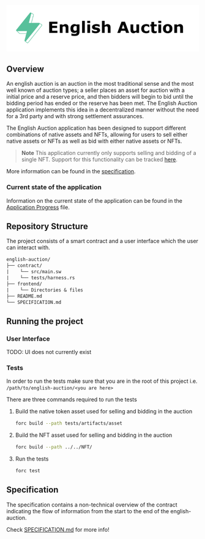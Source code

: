 <p align="center">
    <picture>
        <source media="(prefers-color-scheme: dark)" srcset=".docs/english-auction_dark.png">
        <img alt="light theme" src=".docs/english-auction_light.png">
    </picture>
</p>

## Overview

An english auction is an auction in the most traditional sense and the most well known of auction types; a seller places an asset for auction with a initial price and a reserve price, and then bidders will begin to bid until the bidding period has ended or the reserve has been met. The English Auction application implements this idea in a decentralized manner without the need for a 3rd party and with strong settlement assurances. 

The English Auction application has been designed to support different combinations of native assets and NFTs, allowing for users to sell either native assets or NFTs as well as bid with either native assets or NFTs. 

> **Note** This application currently only supports selling and bidding of a single NFT. Support for this functionality can be tracked [here](https://github.com/FuelLabs/sway/issues/2465).

More information can be found in the [specification](./SPECIFICATION.md).

### Current state of the application

Information on the current state of the application can be found in the [Application Progress](../APPLICATION_PROGRESS.md#decentralized-apps) file.

## Repository Structure

The project consists of a smart contract and a user interface which the user can interact with.

```
english-auction/
├── contract/
|    └── src/main.sw
|    └── tests/harness.rs
├── frontend/
|    └── Directories & files
├── README.md
└── SPECIFICATION.md
```

## Running the project

### User Interface

TODO: UI does not currently exist

### Tests

In order to run the tests make sure that you are in the root of this project i.e. `/path/to/english-auction/<you are here>`

There are three commands required to run the tests

1. Build the native token asset used for selling and bidding in the auction
   
   ```bash
   forc build --path tests/artifacts/asset
   ```

1. Build the NFT asset used for selling and bidding in the auction
   
   ```bash
   forc build --path ../../NFT/
   ```

3. Run the tests

   ```bash
   forc test
   ```

## Specification

The specification contains a non-technical overview of the contract indicating the flow of information from the start to the end of the english-auction.

Check [SPECIFICATION.md](./SPECIFICATION.md) for more info!